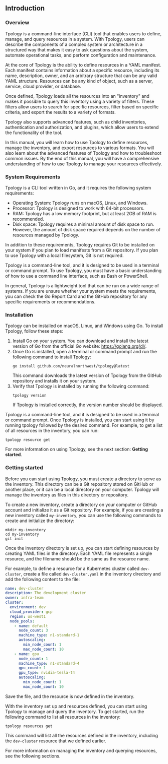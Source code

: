## Introduction

### Overview

Tpology is a command-line interface (CLI) tool that enables users to define,
manage, and query resources in a system. With Tpology, users can describe the
components of a complex system or architecture in a structured way that makes it
easy to ask questions about the system, automate operational tasks, and perform
configuration and maintenance.

At the core of Tpology is the ability to define resources in a YAML manifest.
Each manifest contains information about a specific resource, including its
name, description, owner, and an arbitrary structure that can be any valid YAML
structure. Resources can be any kind of object, such as a server, service, cloud
provider, or database.

Once defined, Tpology loads all the resources into an "inventory" and makes it
possible to query this inventory using a variety of filters. These filters allow
users to search for specific resources, filter based on specific criteria, and
export the results to a variety of formats.

Tpology also supports advanced features, such as child inventories,
authentication and authorization, and plugins, which allow users to extend the
functionality of the tool.

In this manual, you will learn how to use Tpology to define resources, manage
the inventory, and export resources to various formats. You will also learn
about the advanced features of Tpology and how to troubleshoot common issues. By
the end of this manual, you will have a comprehensive understanding of how to
use Tpology to manage your resources effectively.

### System Requirements

Tpology is a CLI tool written in Go, and it requires the following system
requirements:

- Operating System: Tpology runs on macOS, Linux, and Windows.
- Processor: Tpology is designed to work with 64-bit processors.
- RAM: Tpology has a low memory footprint, but at least 2GB of RAM is
  recommended.
- Disk space: Tpology requires a minimal amount of disk space to run. However,
  the amount of disk space required depends on the number of resources managed
  by Tpology.

In addition to these requirements, Tpology requires Git to be installed on your
system if you plan to load manifests from a Git repository. If you plan to use
Tpology with a local filesystem, Git is not required.

Tpology is a command-line tool, and it is designed to be used in a terminal or
command prompt. To use Tpology, you must have a basic understanding of how to
use a command line interface, such as Bash or PowerShell.

In general, Tpology is a lightweight tool that can be run on a wide range of
systems. If you are unsure whether your system meets the requirements, you can
check the Go Report Card and the GitHub repository for any specific requirements
or recommendations.

### Installation

Tpology can be installed on macOS, Linux, and Windows using Go. To install
Tpology, follow these steps:

1. Install Go on your system. You can download and install the latest version of
   Go from the official Go website: https://golang.org/dl/.
2. Once Go is installed, open a terminal or command prompt and run the following
   command to install Tpology:
   ```
   go install github.com/neuralnorthwest/tpology@latest
   ```
   This command downloads the latest version of Tpology from the GitHub
   repository and installs it on your system.
3. Verify that Tpology is installed by running the following command:
    ```
    tpology version
    ```
    If Tpology is installed correctly, the version number should be displayed.

Tpology is a command-line tool, and it is designed to be used in a terminal or
command prompt. Once Tpology is installed, you can start using it by running
tpology followed by the desired command. For example, to get a list of all
resources in the inventory, you can run:

```
tpology resource get
```

For more information on using Tpology, see the next section: **Getting
started**.

### Getting started

Before you can start using Tpology, you must create a directory to serve as the
inventory. This directory can be a Git repository stored on GitHub or another
place, or it can be a local directory on your computer. Tpology will manage the
inventory as files in this directory or repository.

To create a new inventory, create a directory on your computer or GitHub account
and initialize it as a Git repository. For example, if you are creating a new
inventory called `my-inventory`, you can use the following commands to create
and initialize the directory:

```
mkdir my-inventory
cd my-inventory
git init
```

Once the inventory directory is set up, you can start defining resources by
creating YAML files in the directory. Each YAML file represents a single
resource, and the filename should be the same as the resource name.

For example, to define a resource for a Kubernetes cluster called `dev-cluster`,
create a file called `dev-cluster.yaml` in the inventory directory and add the
following content to the file:

```yaml
name: dev-cluster
description: The development cluster
owner: infra-team
cluster:
  environment: dev
  cloud_provider: gcp
  region: us-west1
  node_pools:
    - name: default
      node_count: 3
      machine_type: n1-standard-1
      autoscaling:
        min_node_count: 1
        max_node_count: 10
    - name: gpu
      node_count: 1
      machine_type: n1-standard-4
      gpu_count: 1
      gpu_type: nvidia-tesla-t4
      autoscaling:
        min_node_count: 1
        max_node_count: 10
```

Save the file, and the resource is now defined in the inventory.

With the inventory set up and resources defined, you can start using Tpology to
manage and query the inventory. To get started, run the following command to
list all resources in the inventory:

```
tpology resources get
```

This command will list all the resources defined in the inventory, including the
`dev-cluster` resource that we defined earlier.

For more information on managing the inventory and querying resources, see the
following sections.
